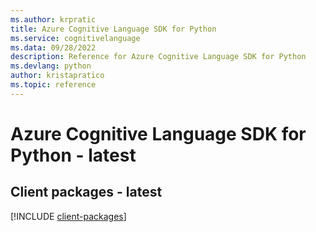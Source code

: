 ```yaml
---
ms.author: krpratic
title: Azure Cognitive Language SDK for Python
ms.service: cognitivelanguage
ms.data: 09/28/2022
description: Reference for Azure Cognitive Language SDK for Python
ms.devlang: python
author: kristapratico
ms.topic: reference
---
```

# Azure Cognitive Language SDK for Python - latest

## Client packages - latest
[!INCLUDE [client-packages](cognitive-language-client-index.md)]